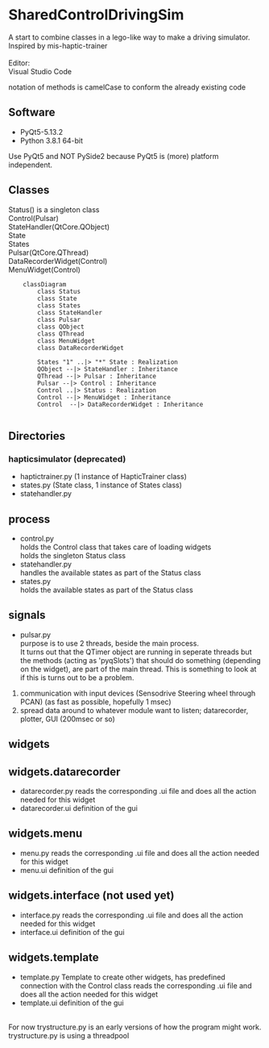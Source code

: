 # SharedControlDrivingSim

A start to combine classes in a lego-like way to make a driving simulator.<br>
Inspired by mis-haptic-trainer
<br><br>
Editor:<br>
Visual Studio Code

notation of methods is camelCase to conform the already existing code

## Software<br>
* PyQt5-5.13.2<br>
* Python 3.8.1 64-bit<br>

Use PyQt5 and NOT PySide2 because PyQt5 is (more) platform independent.<br>

## Classes
Status() is a singleton class <br>
Control(Pulsar) <br>
StateHandler(QtCore.QObject) <br>
State <br>
States <br>
Pulsar(QtCore.QThread) <br>
DataRecorderWidget(Control) <br>
MenuWidget(Control) <br>

```mermaid
    classDiagram
        class Status
        class State
        class States
        class StateHandler
        class Pulsar
        class QObject
        class QThread
        class MenuWidget
        class DataRecorderWidget

        States "1" ..|> "*" State : Realization
        QObject --|> StateHandler : Inheritance
        QThread --|> Pulsar : Inheritance
        Pulsar --|> Control : Inheritance
        Control ..|> Status : Realization
        Control --|> MenuWidget : Inheritance
        Control  --|> DataRecorderWidget : Inheritance
      

```
## Directories

### hapticsimulator (deprecated)

* haptictrainer.py (1 instance of HapticTrainer class) 
* states.py (State class, 1 instance of States class)
* statehandler.py

## process

* control.py <br>
holds the Control class that takes care of loading widgets <br> holds the singleton Status class
* statehandler.py <br>
handles the available states as part of the Status class
* states.py <br>
holds the available states as part of the Status class

## signals

* pulsar.py <br>
purpose is to use 2 threads, beside the main process.<br>
It turns out that the QTimer object are running in seperate threads but the methods (acting as 'pyqSlots') that should do something (depending on the widget), are part of the main thread. This is something to look at if this is turns out to be a problem.
1. communication with input devices (Sensodrive Steering wheel through PCAN) (as fast as possible, hopefully 1 msec)
2. spread data around to whatever module want to listen; datarecorder, plotter, GUI (200msec or so)

## widgets
## widgets.datarecorder
* datarecorder.py
reads the corresponding .ui file and does all the action needed for this widget
* datarecorder.ui
definition of the gui

## widgets.menu
* menu.py
reads the corresponding .ui file and does all the action needed for this widget
* menu.ui
definition of the gui

## widgets.interface (not used yet)
* interface.py
reads the corresponding .ui file and does all the action needed for this widget
* interface.ui
definition of the gui

## widgets.template
* template.py
Template to create other widgets, has predefined connection with the Control class
reads the corresponding .ui file and does all the action needed for this widget
* template.ui
definition of the gui


<br>
For now trystructure.py is an early versions of how the program might work. <br>
trystructure.py is using a threadpool
